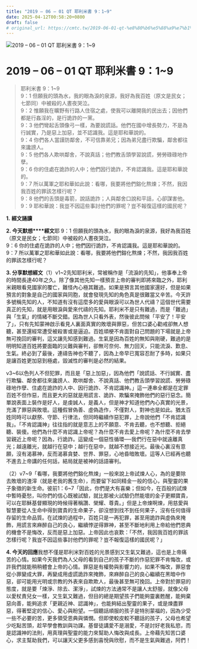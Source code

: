 ```yaml
---
title: "2019 – 06 – 01 QT 耶利米書 9：1~9"
date: 2025-04-12T00:58:20+0800
draft: false
# original_url: https://cmtc.tw/2019-06-01-qt-%e8%80%b6%e5%88%a9%e7%b1%b3%e6%9b%b8-9%ef%bc%9a19
---
```


![2019 – 06 – 01 QT 耶利米書 9：1\~9](/images/qt.jpg   "2019 – 06 – 01 QT 耶利米書 9：1\~9")

# 2019 – 06 – 01 QT 耶利米書 9：1\~9

> 耶利米書 9：1\~9  
> 9：1 但願我的頭為水，我的眼為淚的泉源，我好為我百姓（原文是民女；七節同）中被殺的人晝夜哭泣。  
> 9：2 惟願我在曠野有行路人住宿之處，使我可以離開我的民出去；因他們都是行姦淫的，是行詭詐的一黨。  
> 9：3 他們彎起舌頭像弓一樣，為要說謊話。他們在國中增長勢力，不是為行誠實，乃是惡上加惡，並不認識我。這是耶和華說的。  
> 9：4 你們各人當謹防鄰舍，不可信靠弟兄；因為弟兄盡行欺騙，鄰舍都往來讒謗人。  
> 9：5 他們各人欺哄鄰舍，不說真話；他們教舌頭學習說謊，勞勞碌碌地作孽。  
> 9：6 你的住處在詭詐的人中；他們因行詭詐，不肯認識我。這是耶和華說的。  
> 9：7 所以萬軍之耶和華如此說：看哪，我要將他們鎔化熬煉；不然，我因我百姓的罪該怎樣行呢？  
> 9：8 他們的舌頭是毒箭，說話詭詐；人與鄰舍口說和平話，心卻謀害他。  
> 9：9 耶和華說：我豈不因這些事討他們的罪呢？豈不報復這樣的國民呢？

**1.** **經文誦讀**

**2. 今天默想****經文**耶 9：1 但願我的頭為水，我的眼為淚的泉源，我好為我百姓（原文是民女；七節同）中被殺的人晝夜哭泣。  
9：6 你的住處在詭詐的人中；他們因行詭詐，不肯認識我。這是耶和華說的。  
9：7 所以萬軍之耶和華如此說：看哪，我要將他們鎔化熬煉；不然，我因我百姓的罪該怎樣行呢？

**3. 分享默想經文**（1）v1\~2先知耶利米，常被稱作是「流淚的先知」，他事奉上帝的時間長達40年之久。除了像其他先知一樣預言上帝的審判即將來臨之外，耶利米親眼看見國家的覆亡，難怪內心極其難過。如果是預言其他國家還好，但是如果預言的對象是自己的國家與同胞，就會發現先知的角色真是很難當又辛苦。今天許多號稱先知的人，不知道有沒有這麼多的愛與眼淚可以為世人代禱？這個世代需要真正的先知，就是用眼淚與愛來代禱的先知。耶利米不是只有難過，而是「難過」與「生氣」的情緒不斷交錯。因為世人只看外表，然後彼此問候「平安了！平安了」，只有先知蒙神啟示看見人裏面真實的敗壞與罪惡，但苦口婆心勸戒卻無人想聽，甚至還經常遭受被殺害或是逼迫。百姓頑梗不肯面對自己問題的下場就是上帝無可挽回的審判，這又讓先知感到難過。生氣是因為百姓的無知與剛硬，難過的是明明知道百姓將要面臨的災難與審判，卻無可奈何、無力回天，只能流淚、歎息、生氣。終必到了最後，連禱告神也不聽了，因為上帝早已寬容忍耐了多時，如果只是讓百姓更加惡到極處，毀滅性的審判是必然的結果。

v3\~6以色列人不但犯罪，而且是「惡上加惡」，因為他們「說謊話、不行誠實、盡行欺騙、鄰舍都往來讒謗人、欺哄鄰舍、不說真話、他們教舌頭學習說謊、勞勞碌碌地作孽、住處在詭詐的人中、因行詭詐、不肯認識神。」這一連串全都是在定罪百姓不但作惡，而且更大的惡就是用謊言、詭詐、欺騙來掩飾他們的惡行惡念。簡單說表面上裝作是好人，是虔誠人，是義人，但是神才知道他們內心真實的光景，充滿了罪惡與敗壞。這種假冒偽善、虛偽造作，不僅對人，對神也是如此。猶太百姓同時可以獻祭、守節、行律法，但同時繼續作惡犯罪，上帝說他們「不肯認識我」。「不肯認識神」往往指的就是意志上的不願意、不肯去聽，也不想聽、拒絕聽、裝傻。他們為什麼不肯認識上帝呢？為什麼不肯去愛上帝呢？為什麼不肯去學習親近上帝呢？因為，行詭詐。這變成一個惡性循環──我們行在惡中就遠離真光；越遠離光，就越行在惡中；越行在惡中，就越不想接近光。最後心裏沒有意願，沒有渴慕神，反而渴慕貪婪、世界、罪惡，心地昏暗敗壞。這等人已經再也聽不進去上帝講的任何話，結局就是被神的話語審判。

（2）v7\~9「看哪，我要將他們鎔化熬煉」一般來說上帝試煉人心，為的是要除去敗壞的渣滓（就是老我的舊生命），而要留下如同精金一般的信心，與聖靈的果子象徵的新生命。彼前1：6\~7「因此，你們是大有喜樂；但如今，在百般的試煉中暫時憂愁，叫你們的信心既被試驗，就比那被火試驗仍然能壞的金子更顯寶貴，可以在耶穌基督顯現的時候得著稱讚、榮耀、尊貴。」但是上帝煉啊煉，用慈愛與智慧要從人生命中得到寶貴的生命果子，卻沒想到找不到任何果子，沒有任何值得存留的生命品質。在試煉的過程中，百姓只是一再犯罪，甚至用詭詐與虛偽來掩飾，用謊言來麻醉自己的良心，繼續悖逆得罪神，甚至不斷地利用上帝給他們恩典的機會不是悔改，反而是惡上加惡。上帝因此也哀歎：「不然，我因我百姓的罪該怎樣行呢？我豈不因這些事討他們的罪呢？豈不報復這樣的國民呢？」

**4. 今天的回應**我想不僅是耶利米對百姓的光景感到又生氣又難過，這也是上帝痛苦的心情。如果今天我們為人父母的看到自己的孩子不斷的作惡犯罪不肯悔改，或許我們就能稍稍體會上帝的心情。罪惡是有權勢與影響力的，如果不悔改，罪惡會從小罪變成大罪，再變成用虛謊詭詐來掩飾，來麻醉自己的良心繼續在黑暗中作惡，卻可能用光明或宗教的外表來自欺欺人，最後甚至無可挽回。上帝對於罪惡的態度，就是要「煉淨、除去、潔淨」，試煉的方法通常不是讓人太舒服，就像父母以愛杖責兒女一樣，又生氣又難過，但目的總是期望孩子們能夠靈裏甦醒，能夠棄惡向善，能夠追求「更親近神、認識神」，也能夠結出聖靈的果子，或是煉盡罪惡，得著堅定的信心、愛心與盼望。一個聽話順服的孩子是特別蒙福的，因為少受一些不必要的苦，更多領受恩典與憐憫。但即使較皮較不聽話的孩子，父母也希望少吃點苦頭，趁早學會教訓與功課。基督徒講愛不是溺愛，不是討好老我私慾，而是認識神的法則，用真理與聖靈的能力來幫助人悔改與成長。上帝藉先知苦口婆心，求主幫助我們，可以讓天父更多感到喜悅與欣慰，而不是生氣與難過，阿們！